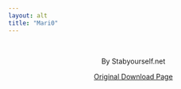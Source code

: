 ```yaml
---
layout: alt
title: "Mari0"
---
```


<center>
<div>
    <canvas id="canvas" width=1000 height=750 oncontextmenu="event.preventDefault()"></canvas>
    <canvas id="loadingCanvas" oncontextmenu="event.preventDefault()" width="1000" height="750"></canvas>
</div>
<br>
<p>By Stabyourself.net</p>
<p><a href="http://stabyourself.net/mari0/">Original Download Page</a></p>
</center>

<script type='text/javascript'>
window.addEventListener("keydown", function (e) {
    // space and arrow keys
    if ([32, 37, 38, 39, 40].indexOf(e.keyCode) > -1) {
        e.preventDefault();
    }
}, false);

var loadingContext = document.getElementById('loadingCanvas').getContext('2d');

function drawLoadingText(text) {
    var canvas = loadingContext.canvas;

    loadingContext.fillStyle = 'white';
    loadingContext.fillRect(0, 0, canvas.scrollWidth, canvas.scrollHeight);

    loadingContext.font = '2em arial';
    loadingContext.textAlign = 'center'
    loadingContext.fillStyle = 'black';
    loadingContext.fillText(text, canvas.scrollWidth / 2, canvas.scrollHeight / 2);

    loadingContext.fillText("Powered By Emscripten.", canvas.scrollWidth / 2, canvas.scrollHeight / 4);
    loadingContext.fillText("Powered By LÖVE.", canvas.scrollWidth / 2, canvas.scrollHeight / 4 * 3);
}

var Module = {
    arguments: ['./'],
    printErr: console.error.bind(console),
    canvas: (function () {
        var canvas = document.getElementById('canvas');

        // As a default initial behavior, pop up an alert when webgl context is lost. To make your
        // application robust, you may want to override this behavior before shipping!
        // See http://www.khronos.org/registry/webgl/specs/latest/1.0/#5.15.2
        canvas.addEventListener("webglcontextlost", function (e) {
            alert('WebGL context lost. You will need to reload the page.');
            e.preventDefault();
        }, false);

        return canvas;
    })(),
    memoryInitializerPrefixURL: './',
    setStatus: function (text) {
        if (text) {
            drawLoadingText(text);
        } else if (Module.didSyncFS && Module.remainingDependencies === 0) {
            Module.callMain(Module.arguments);
            document.getElementById('loadingCanvas').style.display = 'none';
            document.getElementById('canvas').style.display = 'block';
        }
    },
    didSyncFS: false,
    totalDependencies: 0,
    remainingDependencies: 0,
    monitorRunDependencies: function (left) {
        this.remainingDependencies = left;
        this.totalDependencies = Math.max(this.totalDependencies, left);
        Module.setStatus(left ? 'Preparing... (' + (this.totalDependencies - left) + '/' + this.totalDependencies + ')' : 'All downloads complete.');
    }
};
Module.setStatus('Downloading...');
window.onerror = function (event) {
    // TODO: do not warn on ok events like simulating an infinite loop or exitStatus
    Module.setStatus('Exception thrown, see JavaScript console');
    Module.setStatus = function (text) {
        if (text) Module.printErr('[post-exception status] ' + text);
    };
};
</script>
<script type="text/javascript" src="game.js"></script>
<script async type="text/javascript" src="love.js"></script>